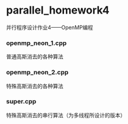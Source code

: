 # parallel_homework4
并行程序设计作业4——OpenMP编程

### openmp_neon_1.cpp
普通高斯消去的各种算法

### openmp_neon_2.cpp
特殊高斯消去的各种算法

### super.cpp
特殊高斯消去的串行算法（为多线程所设计的版本）
